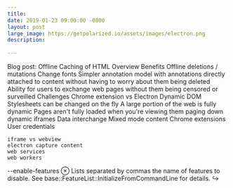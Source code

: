 ```yaml
---
title: 
date: 2019-01-23 09:00:00 -0800
layout: post
large_image: https://getpolarized.io/assets/images/electron.png
description:
 
---
```

Blog post: Offline Caching of HTML
Overview
Benefits
    Offline deletions / mutations
    Change fonts
    Simpler annotation model with annotations directly attached to content without having to worry about them being deleted
    Ability for users to exchange web pages without them being censored or surveilled
Challenges
    Chrome extension vs Electron
    Dynamic DOM
    Stylesheets can be changed on the fly
    A large portion of the web is fully dynamic
    Pages aren't fully loaded when you're viewing them
        paging down
        dynamic iframes
    Data interchange
    Mixed mode content
    Chrome extensions
    User credentials

    iframe vs webview
    electron capture content
    web services
    web workers
    

--enable-features ⊗	Lists separated by commas the name of features to disable. See base::FeatureList::InitializeFromCommandLine for details. ↪
